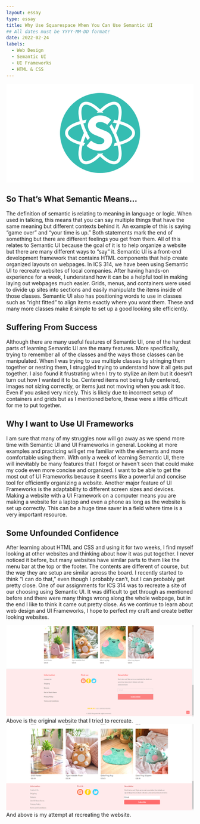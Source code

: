 ```yaml
---
layout: essay
type: essay
title: Why Use Squarespace When You Can Use Semantic UI
## All dates must be YYYY-MM-DD format!
date: 2022-02-24
labels:
  - Web Design
  - Semantic UI
  - UI Frameworks
  - HTML & CSS
---
```


<img class="ui large image" src="../images/semantic-ui-logo.png">

## So That’s What Semantic Means...

The definition of semantic is relating to meaning in language or logic. When used in talking, this means that you can say multiple things that have the same meaning but different contexts behind it. An example of this is saying “game over” and “your time is up.” Both statements mark the end of something but there are different feelings you get from them. All of this relates to Semantic UI because the goal of it is to help organize a website but there are many different ways to “say” it. Semantic UI is a front-end development framework that contains HTML components that help create organized layouts on webpages. In ICS 314, we have been using Semantic UI to recreate websites of local companies. After having hands-on experience for a week, I understand how it can be a helpful tool in making laying out webpages much easier. Grids, menus, and containers were used to divide up sites into sections and easily manipulate the items inside of those classes. Semantic UI also has positioning words to use in classes such as “right fitted” to align items exactly where you want them. These and many more classes make it simple to set up a good looking site efficiently. 

## Suffering From Success
Although there are many useful features of Semantic UI, one of the hardest parts of learning Semantic UI are the many features. More specifically, trying to remember all of the classes and the ways those classes can be manipulated. When I was trying to use multiple classes by stringing them together or nesting them, I struggled trying to understand how it all gets put together. I also found it frustrating when I try to stylize an item but it doesn’t turn out how I wanted it to be. Centered items not being fully centered, images not sizing correctly, or items just not moving when you ask it too. Even if you asked very nicely. This is likely due to incorrect setup of containers and grids but as I mentioned before, these were a little difficult for me to put together. 

## Why I want to Use UI Frameworks
I am sure that many of my struggles now will go away as we spend more time with Semantic UI and UI Frameworks in general. Looking at more examples and practicing will get me familiar with the elements and more comfortable using them. With only a week of learning Semantic UI, there will inevitably be many features that I forgot or haven't seen that could make my code even more concise and organized. I want to be able to get the most out of UI Frameworks because it seems like a powerful and concise tool for efficiently organizing a website. Another major feature of UI Frameworks is the adaptability to different screen sizes and devices. Making a website with a UI Framework on a computer means you are making a website for a laptop and even a phone as long as the website is set up correctly. This can be a huge time saver in a field where time is a very important resource. 

## Some Unfounded Confidence
After learning about HTML and CSS and using it for two weeks, I find myself looking at other websites and thinking about how it was put together. I never noticed it before, but many websites have similar parts to them like the menu bar at the top or the footer. The contents are different of course, but the way they are setup are similar across the board. I recently started to  think “I can do that,” even though I probably can’t, but I can probably get pretty close. One of our assignments for ICS 314 was to recreate a site of our choosing using Semantic UI. It was difficult to get through as mentioned before and there were many things wrong along the whole webpage, but in the end I like to think it came out pretty close. As we continue to learn about web design and UI Frameworks, I hope to perfect my craft and create better looking websites.

<img class="ui large image" src="../images/origshopzoki2.png">
Above is the original website that I tried to recreate.
<img class="ui large image" src="../images/myshopzoki2.png">
And above is my attempt at recreating the website. 
